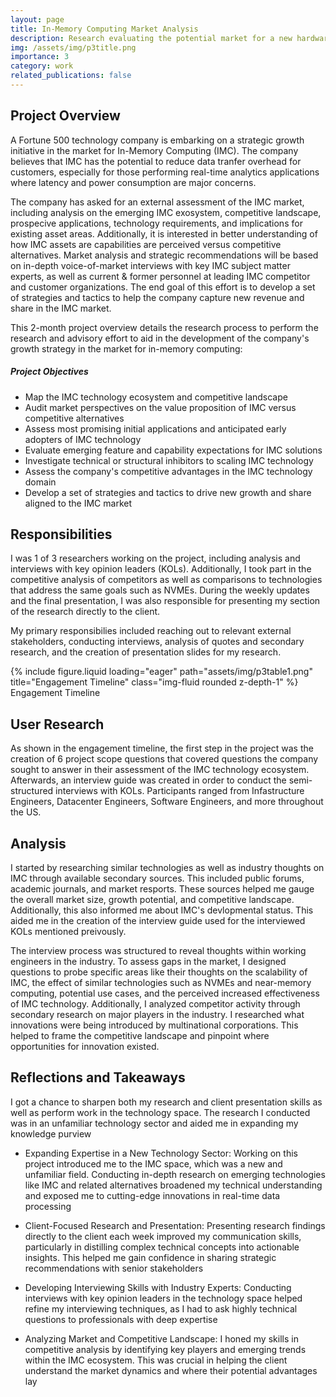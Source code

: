 ```yaml
---
layout: page
title: In-Memory Computing Market Analysis
description: Research evaluating the potential market for a new hardware-based IMC product
img: /assets/img/p3title.png
importance: 3
category: work
related_publications: false
---
```


## Project Overview

A Fortune 500 technology company is embarking on a strategic growth initiative in the market for In-Memory Computing (IMC). The company believes that IMC has the potential to reduce data tranfer overhead for customers, especially for those performing real-time analytics applications where latency and power consumption are major concerns.

The company has asked for an external assessment of the IMC market, including analysis on the emerging IMC exosystem, competitive landscape, prospecive applications, technology requirements, and implications for existing asset areas. Additionally, it is interested in better understanding of how IMC assets are capabilities are perceived versus competitive alternatives. Market analysis and strategic recommendations will be based on in-depth voice-of-market interviews with key IMC subject matter experts, as well as current & former personnel at leading IMC competitor and customer organizations. The end goal of this effort is to develop a set of strategies and tactics to help the company capture new revenue and share in the IMC market.

This 2-month project overview details the research process to perform the research and advisory effort to aid in the development of the company's growth strategy in the market for in-memory computing:

##### Project Objectives

-   Map the IMC technology ecosystem and competitive landscape
-   Audit market perspectives on the value proposition of IMC versus competitive alternatives
-   Assess most promising initial applications and anticipated early adopters of IMC technology
-   Evaluate emerging feature and capability expectations for IMC solutions
-   Investigate technical or structural inhibitors to scaling IMC technology
-   Assess the company's competitive advantages in the IMC technology domain
-   Develop a set of strategies and tactics to drive new growth and share aligned to the IMC market

## Responsibilities

I was 1 of 3 researchers working on the project, including analysis and interviews with key opinion leaders (KOLs). Additionally, I took part in the competitive analysis of competitors as well as comparisons to technologies that address the same goals such as NVMEs. During the weekly updates and the final presentation, I was also responsible for presenting my section of the research directly to the client.

My primary responsibilies included reaching out to relevant external stakeholders, conducting interviews, analysis of quotes and secondary research, and the creation of presentation slides for my research.

<div class="row">
    <div class="col-sm mt-3 mt-md-0">
        {% include figure.liquid loading="eager" path="assets/img/p3table1.png" title="Engagement Timeline" class="img-fluid rounded z-depth-1" %}
    </div>
</div>
<div class="caption">
    Engagement Timeline
</div>

## User Research

As shown in the engagement timeline, the first step in the project was the creation of 6 project scope questions that covered questions the company sought to answer in their assessment of the IMC technology ecosystem. Afterwards, an interview guide was created in order to conduct the semi-structured interviews with KOLs. Participants ranged from Infastructure Engineers, Datacenter Engineers, Software Engineers, and more throughout the US.

## Analysis

I started by researching similar technologies as well as industry thoughts on IMC through available secondary sources. This included public forums, academic journals, and market resports. These sources helped me gauge the overall market size, growth potential, and competitive landscape. Additionally, this also informed me about IMC's devlopmental status. This aided me in the creation of the interview guide used for the interviewed KOLs mentioned preivously. 

The interview process was structured to reveal thoughts within working engineers in the industry. To assess gaps in the market, I designed questions to probe specific areas like their thoughts on the scalability of IMC, the effect of similar technologies such as NVMEs and near-memory computing, potential use cases, and the perceived increased effectiveness of IMC technology. Additionally, I analyzed competitor activity through secondary research on major players in the industry. I researched what innovations were being introduced by multinational corporations. This helped to frame the competitive landscape and pinpoint where opportunities for innovation existed.

## Reflections and Takeaways

I got a chance to sharpen both my research and client presentation skills as well as perform work in the technology space. The research I conducted was in an unfamiliar technology sector and aided me in expanding my knowledge purview

- Expanding Expertise in a New Technology Sector: Working on this project introduced me to the IMC space, which was a new and unfamiliar field. Conducting in-depth research on emerging technologies like IMC and related alternatives broadened my technical understanding and exposed me to cutting-edge innovations in real-time data processing

- Client-Focused Research and Presentation: Presenting research findings directly to the client each week improved my communication skills, particularly in distilling complex technical concepts into actionable insights. This helped me gain confidence in sharing strategic recommendations with senior stakeholders

- Developing Interviewing Skills with Industry Experts: Conducting interviews with key opinion leaders in the technology space helped refine my interviewing techniques, as I had to ask highly technical questions to professionals with deep expertise

- Analyzing Market and Competitive Landscape: I honed my skills in competitive analysis by identifying key players and emerging trends within the IMC ecosystem. This was crucial in helping the client understand the market dynamics and where their potential advantages lay
